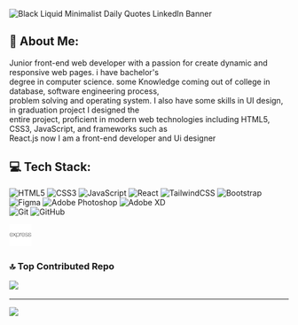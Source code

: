 ![Black Liquid Minimalist Daily Quotes LinkedIn Banner](https://github.com/mahmoud-abdelaziz0/mahmoud-abdelaziz0/assets/157170184/ebdb4fd0-2ea5-4861-878b-ec30a6581a66)

## 💫 About Me:
Junior front-end web developer with a passion for create dynamic and responsive web pages. i have bachelor's<br> degree in computer science. some Knowledge coming out of college in database, software engineering process,<br> problem solving and operating system. I also have some skills in UI design, in graduation project I designed the<br> entire project, proficient in modern web technologies including HTML5, CSS3, JavaScript, and frameworks such as<br> React.js now I am a front-end developer and Ui designer

## 💻 Tech Stack:
![HTML5](https://img.shields.io/badge/html5-%23E34F26.svg?style=for-the-badge&logo=html5&logoColor=white) ![CSS3](https://img.shields.io/badge/css3-%231572B6.svg?style=for-the-badge&logo=css3&logoColor=white) ![JavaScript](https://img.shields.io/badge/javascript-%23323330.svg?style=for-the-badge&logo=javascript&logoColor=%23F7DF1E) ![React](https://img.shields.io/badge/react-%2320232a.svg?style=for-the-badge&logo=react&logoColor=%2361DAFB) ![TailwindCSS](https://img.shields.io/badge/tailwindcss-%2338B2AC.svg?style=for-the-badge&logo=tailwind-css&logoColor=white) ![Bootstrap](https://img.shields.io/badge/bootstrap-%238511FA.svg?style=for-the-badge&logo=bootstrap&logoColor=white)<br>
![Figma](https://img.shields.io/badge/figma-%23F24E1E.svg?style=for-the-badge&logo=figma&logoColor=white) ![Adobe Photoshop](https://img.shields.io/badge/adobe%20photoshop-%2331A8FF.svg?style=for-the-badge&logo=adobe%20photoshop&logoColor=white) ![Adobe XD](https://img.shields.io/badge/Adobe%20XD-470137?style=for-the-badge&logo=Adobe%20XD&logoColor=#FF61F6)  
![Git](https://img.shields.io/badge/git-%23F05033.svg?style=for-the-badge&logo=git&logoColor=white)  ![GitHub](https://img.shields.io/badge/github-%23121011.svg?style=for-the-badge&logo=github&logoColor=white)

 <a href="https://expressjs.com" target="_blank" rel="noreferrer"> 
    <img src="https://raw.githubusercontent.com/devicons/devicon/master/icons/express/express-original-wordmark.svg" alt="express" width="40" height="40"/> 
  </a> 

### 🔝 Top Contributed Repo
![](https://github-contributor-stats.vercel.app/api?username=mahmoud-abdelaziz0&limit=5&theme=dark&combine_all_yearly_contributions=true)

---
[![](https://visitcount.itsvg.in/api?id=mahmoud-abdelaziz0&icon=0&color=0)](https://visitcount.itsvg.in)
